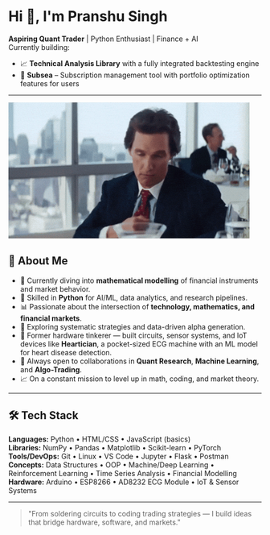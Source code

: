 # Hi 👋, I'm Pranshu Singh

**Aspiring Quant Trader** | Python Enthusiast | Finance + AI  
Currently building:
- 📈 **Technical Analysis Library** with a fully integrated backtesting engine  
- 🌊 **Subsea** – Subscription management tool with portfolio optimization features for users  

---
![My GIF](giphy.gif)

## 🚀 About Me

- 🧮 Currently diving into **mathematical modelling** of financial instruments and market behavior.  
- 🐍 Skilled in **Python** for AI/ML, data analytics, and research pipelines.  
- 📊 Passionate about the intersection of **technology, mathematics, and financial markets**.  
- 🔬 Exploring systematic strategies and data-driven alpha generation.  
- 🔧 Former hardware tinkerer — built circuits, sensor systems, and IoT devices like **Heartician**, a pocket-sized ECG machine with an ML model for heart disease detection.  
- 🤝 Always open to collaborations in **Quant Research**, **Machine Learning**, and **Algo-Trading**.  
- 📈 On a constant mission to level up in math, coding, and market theory.  

---

## 🛠 Tech Stack

**Languages:** Python • HTML/CSS • JavaScript (basics)  
**Libraries:** NumPy • Pandas • Matplotlib • Scikit-learn • PyTorch  
**Tools/DevOps:** Git • Linux • VS Code • Jupyter • Flask • Postman  
**Concepts:** Data Structures • OOP • Machine/Deep Learning • Reinforcement Learning • Time Series Analysis • Financial Modelling  
**Hardware:** Arduino • ESP8266 • AD8232 ECG Module • IoT & Sensor Systems  

---

> "From soldering circuits to coding trading strategies — I build ideas that bridge hardware, software, and markets."
